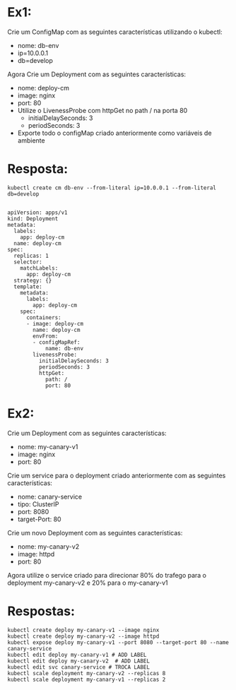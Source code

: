 # Ex1:
Crie um ConfigMap com as seguintes características utilizando o kubectl:
 *   nome: db-env
 *    ip=10.0.0.1
 *    db=develop


Agora Crie um Deployment com as seguintes características:
*    nome: deploy-cm
*    image: nginx
*    port: 80
*    Utilize o LivenessProbe com httpGet no path / na porta 80
     *    initialDelaySeconds: 3
     *    periodSeconds: 3
* Exporte todo o configMap criado anteriormente como variáveis de ambiente


# Resposta:

```
kubectl create cm db-env --from-literal ip=10.0.0.1 --from-literal db=develop


apiVersion: apps/v1
kind: Deployment
metadata:
  labels:
    app: deploy-cm
  name: deploy-cm
spec:
  replicas: 1
  selector:
    matchLabels:
      app: deploy-cm
  strategy: {}
  template:
    metadata:
      labels:
        app: deploy-cm
    spec:
      containers:
      - image: deploy-cm
        name: deploy-cm
        envFrom:
        - configMapRef:
            name: db-env
        livenessProbe:
          initialDelaySeconds: 3
          periodSeconds: 3
          httpGet:
            path: /
            port: 80
```

# Ex2:

Crie um Deployment com as seguintes características:
*    nome: my-canary-v1
*    image: nginx
*   port: 80


Crie um service para o deployment criado anteriormente com as seguintes características:
*    nome: canary-service
*    tipo: ClusterIP
*    port: 8080
*   target-Port: 80


Crie um novo Deployment com as seguintes características:
*    nome: my-canary-v2
*    image: httpd
*    port: 80


Agora utilize o service criado para direcionar 80% do trafego para o deployment my-canary-v2 e 20% para o my-canary-v1


# Respostas:

```
kubectl create deploy my-canary-v1 --image nginx
kubectl create deploy my-canary-v2 --image httpd
kubectl expose deploy my-canary-v1 --port 8080 --target-port 80 --name canary-service
kubectl edit deploy my-canary-v1 # ADD LABEL
kubectl edit deploy my-canary-v2  # ADD LABEL
kubectl edit svc canary-service # TROCA LABEL
kubectl scale deployment my-canary-v2 --replicas 8
kubectl scale deployment my-canary-v1 --replicas 2
```
